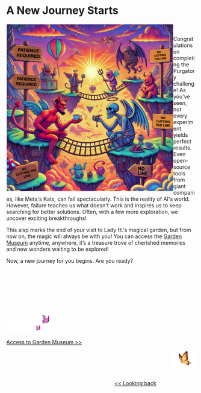 # A New Journey Starts

<p>
<img align="left" src="https://github.com/lady-h-world/My_Garden/blob/main/images/Garden_Totem_images/purgatory_experience.png" width="444" height="444" />
<p>&nbsp;</p>


Congratulations on completing the Purgatory challenge! As you've seen, not every experiment yields perfect results. Even open-source tools from giant companies, like Meta's Kats, can fail spectacularly. This is the reality of AI's world. However, failure teaches us what doesn't work and inspires us to keep searching for better solutions. Often, with a few more exploration, we uncover exciting breakthroughs!

This alsp marks the end of your visit to Lady H.'s magical garden, but from now on, the magic will always be with you! You can access the [Garden Museum][8] anytime, anywhere, it’s a treasure trove of cherished memories and new wonders waiting to be explored!

Now, a new journey for you begins. Are you ready?

</p>
<p>&nbsp;</p>
<p>&nbsp;</p>
<p>&nbsp;</p>



#
<p align="left">
<img src="https://github.com/lady-h-world/My_Garden/blob/main/images/follow_us.png" width="120" height="50" />
</p>

[Access to Garden Museum >>][8]

<p align="right">
<img src="https://github.com/lady-h-world/My_Garden/blob/main/images/going_back.png" width="60" height="44" />
</p>

&nbsp;&nbsp;&nbsp;&nbsp;&nbsp;&nbsp;&nbsp;&nbsp;&nbsp;&nbsp;&nbsp;&nbsp;&nbsp;&nbsp;&nbsp;&nbsp;&nbsp;&nbsp;&nbsp;&nbsp;&nbsp;&nbsp;&nbsp;&nbsp;&nbsp;&nbsp;&nbsp;&nbsp;&nbsp;&nbsp;&nbsp;&nbsp;&nbsp;&nbsp;&nbsp;&nbsp;&nbsp;&nbsp;&nbsp;&nbsp;&nbsp;&nbsp;&nbsp;&nbsp;&nbsp;&nbsp;&nbsp;&nbsp;&nbsp;&nbsp;&nbsp;&nbsp;&nbsp;&nbsp;&nbsp;&nbsp;&nbsp;&nbsp;&nbsp;&nbsp;&nbsp;&nbsp;&nbsp;&nbsp;&nbsp;&nbsp;&nbsp;&nbsp;&nbsp;&nbsp;&nbsp;&nbsp;&nbsp;&nbsp;&nbsp;&nbsp;&nbsp;&nbsp;&nbsp;&nbsp;&nbsp;&nbsp;&nbsp;&nbsp;&nbsp;&nbsp;&nbsp;&nbsp;&nbsp;&nbsp;&nbsp;&nbsp;&nbsp;&nbsp;&nbsp;&nbsp;&nbsp;&nbsp;&nbsp;&nbsp;&nbsp;&nbsp;&nbsp;&nbsp;&nbsp;&nbsp;&nbsp;&nbsp;&nbsp;&nbsp;&nbsp;&nbsp;&nbsp;&nbsp;&nbsp;&nbsp;&nbsp;&nbsp;&nbsp;&nbsp;&nbsp;&nbsp;&nbsp;&nbsp;&nbsp;&nbsp;&nbsp;&nbsp;&nbsp;&nbsp;&nbsp;&nbsp;&nbsp;&nbsp;&nbsp;&nbsp;&nbsp;&nbsp;&nbsp;&nbsp;&nbsp;&nbsp;&nbsp;&nbsp;&nbsp;&nbsp;&nbsp;&nbsp;&nbsp;&nbsp;&nbsp;&nbsp;&nbsp;&nbsp;&nbsp;&nbsp;&nbsp;&nbsp;&nbsp;&nbsp;&nbsp;&nbsp;&nbsp;&nbsp;&nbsp;&nbsp;&nbsp;&nbsp;&nbsp;&nbsp;&nbsp;&nbsp;&nbsp;&nbsp;&nbsp;&nbsp;&nbsp;&nbsp;&nbsp;&nbsp;&nbsp;&nbsp;&nbsp;&nbsp;&nbsp;&nbsp;&nbsp;&nbsp;&nbsp;&nbsp;&nbsp;&nbsp;&nbsp;&nbsp;&nbsp;&nbsp;&nbsp;&nbsp;&nbsp;&nbsp; [<< Looking back][7]
 


[1]:https://github.com/lady-h-world/My_Garden/blob/main/reading_pages/Penitent_Arch/ts1.md
[2]:https://github.com/lady-h-world/My_Garden/blob/main/reading_pages/Penitent_Arch/ts7.md
[3]:https://github.com/lady-h-world/My_Garden/blob/main/reading_pages/Penitent_Arch/ts14.md
[4]:https://github.com/lady-h-world/My_Garden/blob/main/reading_pages/Graden_Museum/weaponry.md#time-series
[7]:https://github.com/lady-h-world/My_Garden/blob/main/reading_pages/Penitent_Arch/ts19.md
[8]:https://github.com/lady-h-world/My_Garden/blob/main/reading_pages/Graden_Museum/garden_museum.md
